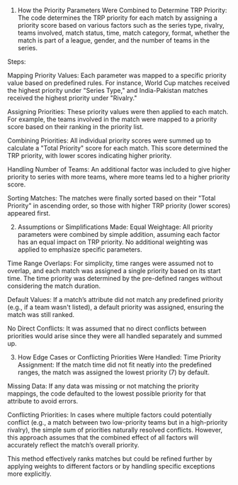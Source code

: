 1. How the Priority Parameters Were Combined to Determine TRP Priority:
The code determines the TRP priority for each match by assigning a priority score based on various factors such as the series type, rivalry, teams involved, match status, time, match category, format, whether the match is part of a league, gender, and the number of teams in the series.

Steps:

Mapping Priority Values: Each parameter was mapped to a specific priority value based on predefined rules. For instance, World Cup matches received the highest priority under "Series Type," and India-Pakistan matches received the highest priority under "Rivalry."

Assigning Priorities: These priority values were then applied to each match. For example, the teams involved in the match were mapped to a priority score based on their ranking in the priority list.

Combining Priorities: All individual priority scores were summed up to calculate a "Total Priority" score for each match. This score determined the TRP priority, with lower scores indicating higher priority.

Handling Number of Teams: An additional factor was included to give higher priority to series with more teams, where more teams led to a higher priority score.

Sorting Matches: The matches were finally sorted based on their "Total Priority" in ascending order, so those with higher TRP priority (lower scores) appeared first.

2. Assumptions or Simplifications Made:
Equal Weightage: All priority parameters were combined by simple addition, assuming each factor has an equal impact on TRP priority. No additional weighting was applied to emphasize specific parameters.

Time Range Overlaps: For simplicity, time ranges were assumed not to overlap, and each match was assigned a single priority based on its start time. The time priority was determined by the pre-defined ranges without considering the match duration.

Default Values: If a match’s attribute did not match any predefined priority (e.g., if a team wasn't listed), a default priority was assigned, ensuring the match was still ranked.

No Direct Conflicts: It was assumed that no direct conflicts between priorities would arise since they were all handled separately and summed up.

3. How Edge Cases or Conflicting Priorities Were Handled:
Time Priority Assignment: If the match time did not fit neatly into the predefined ranges, the match was assigned the lowest priority (7) by default.

Missing Data: If any data was missing or not matching the priority mappings, the code defaulted to the lowest possible priority for that attribute to avoid errors.

Conflicting Priorities: In cases where multiple factors could potentially conflict (e.g., a match between two low-priority teams but in a high-priority rivalry), the simple sum of priorities naturally resolved conflicts. However, this approach assumes that the combined effect of all factors will accurately reflect the match’s overall priority.

This method effectively ranks matches but could be refined further by applying weights to different factors or by handling specific exceptions more explicitly.







